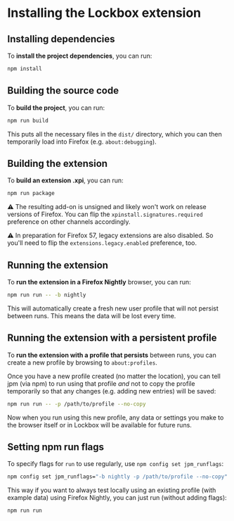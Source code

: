 # Installing the Lockbox extension

## Installing dependencies

To **install the project dependencies**, you can run:

```sh
npm install
```

## Building the source code

To **build the project**, you can run:

```sh
npm run build
```

This puts all the necessary files in the `dist/` directory, which you can then
temporarily load into Firefox (e.g. `about:debugging`).

## Building the extension

To **build an extension .xpi**, you can run:

```sh
npm run package
```

:warning: The resulting add-on is unsigned and likely won't work on release
versions of Firefox. You can flip the `xpinstall.signatures.required` preference
on other channels accordingly.

:warning: In preparation for Firefox 57, legacy extensions are also disabled. So
you'll need to flip the `extensions.legacy.enabled` preference, too.

## Running the extension

To **run the extension in a Firefox Nightly** browser, you can run:

```sh
npm run run -- -b nightly
```

This will automatically create a fresh new user profile that will not persist
between runs. This means the data will be lost every time.

## Running the extension with a persistent profile

To **run the extension with a profile that persists** between runs, you can
create a new profile by browsing to `about:profiles`.

Once you have a new profile created (no matter the location), you can tell jpm
(via npm) to run using that profile _and_ not to copy the profile temporarily
so that any changes (e.g. adding new entries) will be saved:

```sh
npm run run -- -p /path/to/profile --no-copy
```

Now when you run using this new profile, any data or settings you make to the
browser itself or in Lockbox will be available for future runs.

## Setting npm run flags 

To specify flags for `run` to use regularly, use `npm config set jpm_runflags`:

```sh
npm config set jpm_runflags="-b nightly -p /path/to/profile --no-copy"
```

This way if you want to always test locally using an existing profile (with
example data) using Firefox Nightly, you can just run (without adding flags):

```sh
npm run run
```
